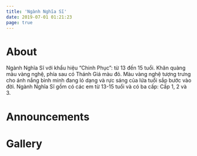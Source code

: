```yaml
---
title: 'Ngành Nghĩa Sĩ'
date: 2019-07-01 01:21:23
page: true
---
```


# About
Ngành Nghĩa Sĩ với khẩu hiệu “Chinh Phục”: từ 13 đến 15 tuổi. Khăn quàng màu
vàng nghệ, phía sau có Thánh Giá màu đỏ. Màu vàng nghệ tượng trưng cho ánh
nắng bình minh đang ló dạng và rực sáng của lứa tuổi sắp bước vào đời. Ngành
Nghĩa Sĩ gồm có các em từ 13-15 tuổi và có ba cấp: Cấp 1, 2 và 3.

# Announcements

# Gallery
